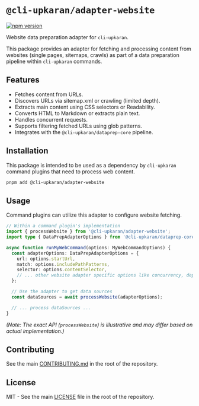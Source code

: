 # `@cli-upkaran/adapter-website`

[![npm version](https://badge.fury.io/js/%40cli-upkaran%2Fadapter-website.svg)](https://badge.fury.io/js/%40cli-upkaran%2Fadapter-website)

Website data preparation adapter for `cli-upkaran`.

This package provides an adapter for fetching and processing content from websites (single pages, sitemaps, crawls) as part of a data preparation pipeline within `cli-upkaran` commands.

## Features

*   Fetches content from URLs.
*   Discovers URLs via sitemap.xml or crawling (limited depth).
*   Extracts main content using CSS selectors or Readability.
*   Converts HTML to Markdown or extracts plain text.
*   Handles concurrent requests.
*   Supports filtering fetched URLs using glob patterns.
*   Integrates with the `@cli-upkaran/dataprep-core` pipeline.

## Installation

This package is intended to be used as a dependency by `cli-upkaran` command plugins that need to process web content.

```bash
pnpm add @cli-upkaran/adapter-website
```

## Usage

Command plugins can utilize this adapter to configure website fetching.

```typescript
// Within a command plugin's implementation
import { processWebsite } from '@cli-upkaran/adapter-website';
import type { DataPrepAdapterOptions } from '@cli-upkaran/dataprep-core';

async function runMyWebCommand(options: MyWebCommandOptions) {
  const adapterOptions: DataPrepAdapterOptions = {
    url: options.startUrl,
    match: options.includePathPatterns,
    selector: options.contentSelector,
    // ... other website adapter specific options like concurrency, depth, etc.
  };

  // Use the adapter to get data sources
  const dataSources = await processWebsite(adapterOptions);

  // ... process dataSources ...
}
```

*(Note: The exact API (`processWebsite`) is illustrative and may differ based on actual implementation.)*

## Contributing

See the main [CONTRIBUTING.md](../../CONTRIBUTING.md) in the root of the repository.

## License

MIT - See the main [LICENSE](../../LICENSE) file in the root of the repository. 